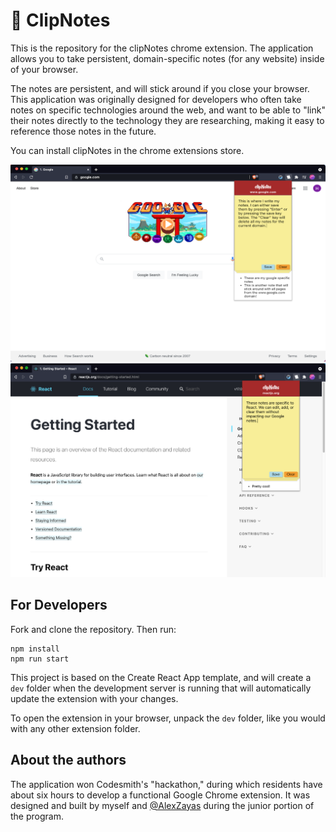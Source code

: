 # 📝 ClipNotes

This is the repository for the clipNotes chrome extension. The application allows you to take persistent, domain-specific notes (for any website) inside of your browser.

The notes are persistent, and will stick around if you close your browser. This application was originally designed for developers who often take notes on specific technologies around the web, and want to be able to "link" their notes directly to the technology they are researching, making it easy to reference those notes in the future.

You can install clipNotes in the chrome extensions store.

![An example of what the extension looks like](./promo.png)
![An example of what the extension looks like](./promo2.png)

## For Developers

Fork and clone the repository. Then run:

```
npm install
npm run start
```

This project is based on the Create React App template, and will create a `dev` folder when the development server is running that will automatically update the extension with your changes.

To open the extension in your browser, unpack the `dev` folder, like you would with any other extension folder.

## About the authors

The application won Codesmith's "hackathon," during which residents have about six hours to develop a functional Google Chrome extension. It was designed and built by myself and <a href="https://github.com/AlexZayas">@AlexZayas</a> during the junior portion of the program.
